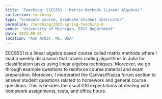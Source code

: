 ```yaml
---
title: "Teaching: EECS551 - Matrix Methods (Linear Algebra)"
collection: teaching
type: "Graduate course, Graduate Student Instructor"
permalink: /teaching/2023-spring-teaching-6
venue: "University of Michigan, EECS Department"
date: 2023-09-01
location: "Ann Arbor, MI, USA"
---
```


EECS551 is a linear algebra based course called matrix methods where I lead a weekly discussion that covers coding algorithms in Julia for classification tasks using linear algebra techniques. Moreover, we go through example questions to reinforce course material and exam preparation. Moreover, I moderated the Canvas/Piazza forum section to answer student questions related to homework and general course questions. This is besides the usual GSI expectations of dealing with homework assignments, tests, and office hours.
